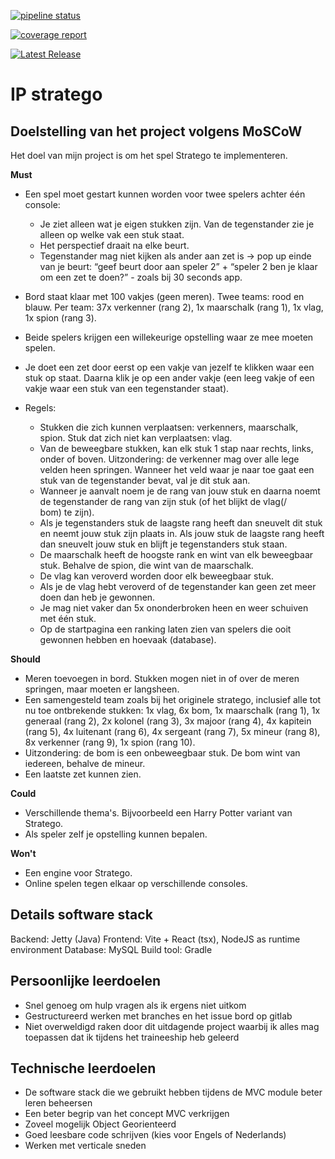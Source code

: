 
[![pipeline status](https://git.sogyo.nl/lmanenschijn/ip-stratego/badges/main/pipeline.svg)](https://git.sogyo.nl/lmanenschijn/ip-stratego/-/commits/main)

[![coverage report](https://git.sogyo.nl/lmanenschijn/ip-stratego/badges/main/coverage.svg)](https://git.sogyo.nl/lmanenschijn/ip-stratego/-/commits/main)

[![Latest Release](https://git.sogyo.nl/lmanenschijn/ip-stratego/-/badges/release.svg)](https://git.sogyo.nl/lmanenschijn/ip-stratego/-/releases)


# IP stratego

## Doelstelling van het project volgens MoSCoW

Het doel van mijn project is om het spel Stratego te implementeren.

**Must**
- Een spel moet gestart kunnen worden voor twee spelers achter één console:
    - Je ziet alleen wat je eigen stukken zijn. Van de tegenstander zie je alleen op welke vak een stuk staat.
    - Het perspectief draait na elke beurt.  
    - Tegenstander mag niet kijken als ander aan zet is → pop up einde van je beurt: “geef beurt door aan speler 2” + “speler 2 ben je klaar om een zet te doen?” - zoals bij 30 seconds app.
- Bord staat klaar met 100 vakjes (geen meren). Twee teams: rood en blauw. Per team: 37x verkenner (rang 2), 1x maarschalk (rang 1), 1x vlag, 1x spion (rang 3). 
- Beide spelers krijgen een willekeurige opstelling waar ze mee moeten spelen.
- Je doet een zet door eerst op een vakje van jezelf te klikken waar een stuk op staat. Daarna klik je op een ander vakje (een leeg vakje of een vakje waar een stuk van een tegenstander staat).

- Regels:
    - Stukken die zich kunnen verplaatsen: verkenners, maarschalk, spion. Stuk dat zich niet kan verplaatsen: vlag.
    - Van de beweegbare stukken, kan elk stuk 1 stap naar rechts, links, onder of boven. Uitzondering: de verkenner mag over alle lege  
velden heen springen. Wanneer het veld waar je naar toe gaat een stuk van de tegenstander bevat, val je dit stuk aan.
    - Wanneer je aanvalt noem je de rang van jouw stuk en daarna noemt de tegenstander de rang van zijn stuk (of het blijkt de vlag(/   
bom) te zijn).
    - Als je tegenstanders stuk de laagste rang heeft dan sneuvelt dit stuk en neemt jouw stuk zijn plaats in. Als jouw stuk de laagste
rang heeft dan sneuvelt jouw stuk en blijft je tegenstanders stuk staan. 
    - De maarschalk heeft de hoogste rank en wint van elk beweegbaar stuk. Behalve de spion, die wint van de maarschalk.
    - De vlag kan veroverd worden door elk beweegbaar stuk.
    - Als je de vlag hebt veroverd of de tegenstander kan geen zet meer doen dan heb je gewonnen.
    - Je mag niet vaker dan 5x ononderbroken heen en weer schuiven met één stuk.
    - Op de startpagina een ranking laten zien van spelers die ooit gewonnen hebben en hoevaak (database).

**Should**
- Meren toevoegen in bord. Stukken mogen niet in of over de meren springen, maar moeten er langsheen.
- Een samengesteld team zoals bij het originele stratego, inclusief alle tot nu toe ontbrekende stukken: 1x vlag, 6x bom, 1x maarschalk (rang 1), 1x generaal (rang 2), 2x kolonel (rang 3), 3x majoor (rang 4), 4x kapitein (rang 5), 4x luitenant (rang 6), 4x sergeant (rang 7), 5x mineur (rang 8), 8x verkenner (rang 9), 1x spion (rang 10).
- Uitzondering: de bom is een onbeweegbaar stuk. De bom wint van iedereen, behalve de mineur.
- Een laatste zet kunnen zien.
 
**Could**
- Verschillende thema's. Bijvoorbeeld een Harry Potter variant van Stratego.
- Als speler zelf je opstelling kunnen bepalen.

**Won't**
- Een engine voor Stratego.
- Online spelen tegen elkaar op verschillende consoles.

## Details software stack
Backend: Jetty (Java)
Frontend: Vite + React (tsx), NodeJS as runtime environment
Database: MySQL
Build tool: Gradle

## Persoonlijke leerdoelen
- Snel genoeg om hulp vragen als ik ergens niet uitkom
- Gestructureerd werken met branches en het issue bord op gitlab
- Niet overweldigd raken door dit uitdagende project waarbij ik alles mag toepassen dat ik tijdens het traineeship heb geleerd


## Technische leerdoelen
- De software stack die we gebruikt hebben tijdens de MVC module beter leren beheersen
- Een beter begrip van het concept MVC verkrijgen 
- Zoveel mogelijk Object Georienteerd
- Goed leesbare code schrijven (kies voor Engels of Nederlands)
- Werken met verticale sneden

